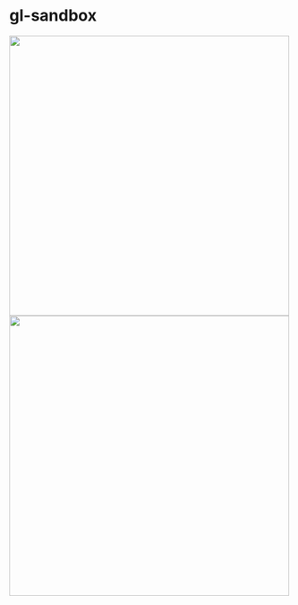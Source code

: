 # gl-sandbox

<img src = "https://media4.giphy.com/media/bWmV1flubzq7O86sbn/giphy.gif?cid=790b761127f592be7112d62158d233df19ac7faa2407a8df&rid=giphy.gif&ct=g" width=500 height=500>
<img src = "https://media1.giphy.com/media/OGT3bAsdg6n3VXzFkP/giphy.gif?cid=790b76111e4a93922c5805fde5fce697d85a4fc1aee6b085&rid=giphy.gif&ct=g" width=500 height=500>
